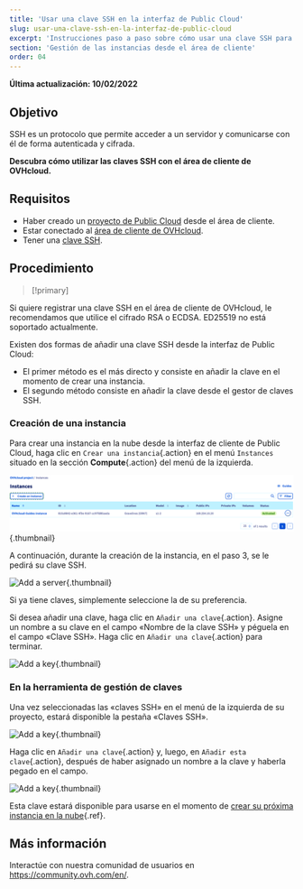 ```yaml
---
title: 'Usar una clave SSH en la interfaz de Public Cloud'
slug: usar-una-clave-ssh-en-la-interfaz-de-public-cloud
excerpt: 'Instrucciones paso a paso sobre cómo usar una clave SSH para simplificar el acceso a los servidores en la nube'
section: 'Gestión de las instancias desde el área de cliente'
order: 04
---
```


**Última actualización: 10/02/2022**

## Objetivo

SSH es un protocolo que permite acceder a un servidor y comunicarse con él de forma autenticada y cifrada.

**Descubra cómo utilizar las claves SSH con el área de cliente de OVHcloud.**

## Requisitos

- Haber creado un [proyecto de Public Cloud](https://docs.ovh.com/us/es/public-cloud/crear_tu_primer_proyecto_de_public_cloud/) desde el área de cliente.
- Estar conectado al [área de cliente de OVHcloud](https://ca.ovh.com/auth/?action=gotomanager&from=https://www.ovh.com/world/&ovhSubsidiary=ws).
- Tener una [clave SSH](../public-cloud-primeros-pasos/).


## Procedimiento

> [!primary]
>
Si quiere registrar una clave SSH en el área de cliente de OVHcloud, le recomendamos que utilice el cifrado RSA o ECDSA. ED25519 no está soportado actualmente.
>

Existen dos formas de añadir una clave SSH desde la interfaz de Public Cloud:

- El primer método es el más directo y consiste en añadir la clave en el momento de crear una instancia.
- El segundo método consiste en añadir la clave desde el gestor de claves SSH.


### Creación de una instancia

Para crear una instancia en la nube desde la interfaz de cliente de Public Cloud, haga clic en `Crear una instancia`{.action} en el menú `Instances` situado en la sección **Compute**{.action} del menú de la izquierda.

![Add a server](images/compute.png){.thumbnail}

A continuación, durante la creación de la instancia, en el paso 3, se le pedirá su clave SSH.

![Add a server](images/selectkey.png){.thumbnail}

Si ya tiene claves, simplemente seleccione la de su preferencia.

Si desea añadir una clave, haga clic en `Añadir una clave`{.action}. Asigne un nombre a su clave en el campo «Nombre de la clave SSH» y péguela en el campo «Clave SSH». Haga clic en `Añadir una clave`{.action} para terminar.

![Add a key](images/addkey.png){.thumbnail}

### En la herramienta de gestión de claves

Una vez seleccionadas las «claves SSH» en el menú de la izquierda de su proyecto, estará disponible la pestaña «Claves SSH».

![Add a key](images/addkeymenu.png){.thumbnail}

Haga clic en `Añadir una clave`{.action} y, luego, en `Añadir esta clave`{.action}, después de haber asignado un nombre a la clave y haberla pegado en el campo.

![Add a key](images/addkeymenu1.png){.thumbnail}

Esta clave estará disponible para usarse en el momento de [crear su próxima instancia en la nube](../empezar-con-una-instancia-public-cloud){.ref}.

## Más información

Interactúe con nuestra comunidad de usuarios en <https://community.ovh.com/en/>.
